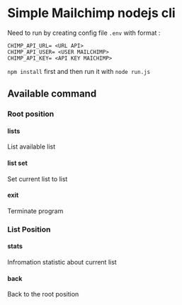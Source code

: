 # Simple Mailchimp nodejs cli

Need to run by creating config file `.env` with format :


```file
CHIMP_API_URL= <URL API>
CHIMP_API_USER= <USER MAILCHIMP>
CHIMP_API_KEY= <API KEY MAICHIMP>
```



`npm install` first and then run it with `node run.js`



## Available command 

### Root position

#### lists

List available list

#### list set <id>

Set current list to <id> list

#### exit

Terminate program

### List Position

#### stats

Infromation statistic about current list

#### back

Back to the root position

